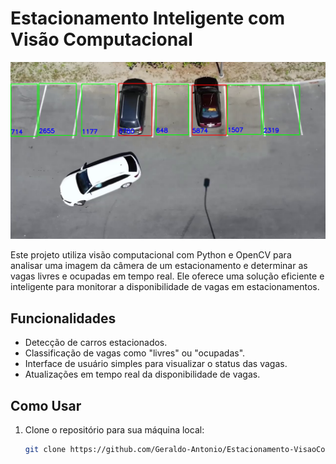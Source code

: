 # Estacionamento Inteligente com Visão Computacional

![Exemplo de análise de estacionamento](Output_image.png)

Este projeto utiliza visão computacional com Python e OpenCV para analisar uma imagem da câmera de um estacionamento e determinar as vagas livres e ocupadas em tempo real. Ele oferece uma solução eficiente e inteligente para monitorar a disponibilidade de vagas em estacionamentos.

## Funcionalidades

- Detecção de carros estacionados.
- Classificação de vagas como "livres" ou "ocupadas".
- Interface de usuário simples para visualizar o status das vagas.
- Atualizações em tempo real da disponibilidade de vagas.

## Como Usar

1. Clone o repositório para sua máquina local:

   ```bash
   git clone https://github.com/Geraldo-Antonio/Estacionamento-VisaoComputacional.git
